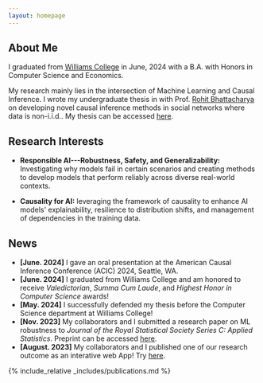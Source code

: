 ```yaml
---
layout: homepage
---
```


## About Me

I graduated from [Williams College](https://williams.edu/) in June, 2024 with a B.A. with Honors in Computer Science and Economics. 

My research mainly lies in the intersection of Machine Learning and Causal Inference. I wrote my undergraduate thesis in with Prof. [Rohit Bhattacharya](https://rohit-bhattacharya.com/) on developing novel causal inference methods in social networks where data is non-i.i.d.. My thesis can be accessed [here](https://librarysearch.williams.edu/discovery/delivery/01WIL_INST:01WIL_SPECIAL/12406122570002786).

## Research Interests

- **Responsible AI---Robustness, Safety, and Generalizability:** Investigating why models fail in certain scenarios and creating methods to develop models that perform reliably across diverse real-world contexts.

- **Causality for AI:** leveraging the framework of causality to enhance AI models' explainability, resilience to distribution shifts, and management of dependencies in the training data.

## News

- **[June. 2024]** I gave an oral presentation at the American Causal Inference Conference (ACIC) 2024, Seattle, WA.
- **[June. 2024]** I graduated from Williams College and am honored to receive *Valedictorian*, *Summa Cum Laude*, and *Highest Honor in Computer Science* awards!
- **[May. 2024]** I successfully defended my thesis before the Computer Science department at Williams College!
- **[Nov. 2023]** My collaborators and I submitted a research paper on ML robustness to *Journal of the Royal Statistical Society Series C: Applied Statistics*. Preprint can be accessed [here](https://arxiv.org/pdf/2405.14878).
- **[August. 2023]** My collaborators and I published one of our research outcome as an interative web App! Try [here](https://solemate.streamlit.app/).

{% include_relative _includes/publications.md %}

